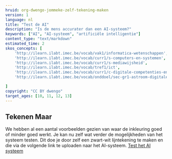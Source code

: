 ```yaml
---
hruid: org-dwengo-jommeke-zelf-tekening-maken
version: 1
language: nl
title: "Test de AI"
description: "Is de mens accurater dan een AI-systeem?"
keywords: ["AI", "AI-systeem", "artificiële intelligentie"]
content_type: "text/markdown"
estimated_time: 2
skos_concepts: [
    'http://ilearn.ilabt.imec.be/vocab/vak1/informatica-wetenschappen', 
    'http://ilearn.ilabt.imec.be/vocab/curr1/s-computers-en-systemen',
    'http://ilearn.ilabt.imec.be/vocab/curr1/s-mediawijsheid',
    'http://ilearn.ilabt.imec.be/vocab/tref1/ict',
    'http://ilearn.ilabt.imec.be/vocab/curr1/c-digitale-competenties-en-mediawijsheid',
    'http://ilearn.ilabt.imec.be/vocab/onddoel/sec-gr1-astroom-digitale-competenties-en-mediawijsheid-4.5',

]
copyright: "CC BY dwengo"
target_ages: [10, 11, 12, 13]
---
```


## Tekenen Maar

We hebben al een aantal voorbeelden gezien van waar de inkleuring goed of minder goed werkt. Je kan nu zelf wat verder de mogelijkheden van het systeem testen. Dit doe je door zelf een zwart-wit lijntekening te maken en die via de volgende link te uploaden naar het AI-systeem. [Test het AI systeem](https://kiks.ilabt.imec.be/jommeke/)